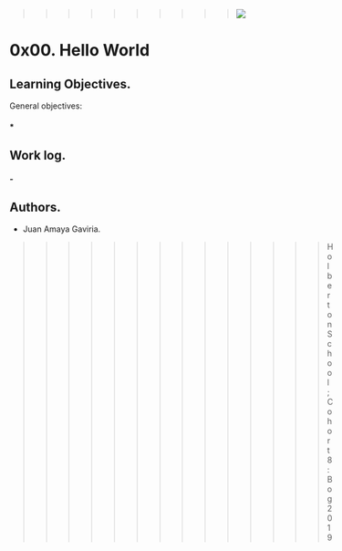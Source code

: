 >>>>>>>>>><img src="https://camo.githubusercontent.com/c5d27ff0111c29e03f64bc98ffd377b21d294db6/68747470733a2f2f7777772e686f6c626572746f6e7363686f6f6c2e636f6d2f686f6c626572746f6e2d6c6f676f2d747769747465722d636172642e706e67">

# 0x00. Hello World

## Learning Objectives.
General objectives:

#### * 

## Work log.

##### - 

## Authors.
* Juan Amaya Gaviria.

>>>>>>>>>>>>>>Holberton School; Cohort 8: Bog 2019